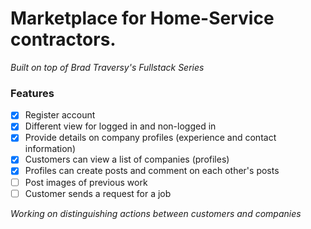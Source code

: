 # Marketplace for Home-Service contractors. 
*Built on top of Brad Traversy's Fullstack Series*

### Features
- [x] Register account
- [x] Different view for logged in and non-logged in
- [x] Provide details on company profiles (experience and contact information)
- [x] Customers can view a list of companies (profiles)
- [x] Profiles can create posts and comment on each other's posts
- [ ] Post images of previous work
- [ ] Customer sends a request for a job 

_Working on distinguishing actions between customers and companies_
